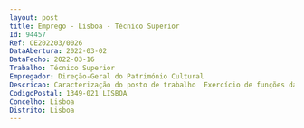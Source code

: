 ```yaml
--- 
layout: post
title: Emprego - Lisboa - Técnico Superior
Id: 94457
Ref: OE202203/0026
DataAbertura: 2022-03-02
DataFecho: 2022-03-16
Trabalho: Técnico Superior
Empregador: Direção-Geral do Património Cultural
Descricao: Caracterização do posto de trabalho  Exercício de funções da carreira técnico superior, com o grau de complexidade 3,tal como o descrito no anexo a que se refere o n.º do artigo 88.º da LTFP, para exercer funções na área financeira da Divisão de Planeamento, Gestão, Controlo, Recursos Financeiros e Património (DPGCRFP),nomeadamente •	Conferência e registo contabilístico da despesa e da receita •	Colaborar na preparação do projeto de orçamento e acompanhar a respetiva evolução da execução orçamental da receita e despesa, propondo medidas para eventuais ajustamentos que se revelem necessários  •	Colaborar mensalmente os fundos disponíveis, de acordo com a Lei dos Compromissos e dos Pagamentos em Atraso  •	Colaborar mensalmente a solicitação de Transferências de Fundos e requisitar as dotações inscritas das atividades e projetos do Orçamento de Estado •	Analisar e instruir os pedidos de alterações orçamentais •	Colaborar na elaboração da prestação de contas anual •	Colaborar na entrega dos diferentes reportes dentro dos prazos legais •	Quaisquer outras tarefas que sejam solicitadas no âmbito da área financeira.Requisitos Preferenciais  •	Experiência na área financeira  Conhecimentos de contabilidade patrimonial, pública e orçamental  Bons conhecimentos de informática na ótica do utilizador, em particular no domínio do Excel e do Word  Trabalho de Equipa e Cooperação  Boa capacidade de comunicação.Requisitos Preferenciais  •	Experiência na área financeira  Conhecimentos de contabilidade patrimonial, pública e orçamental  Bons conhecimentos de informática na ótica do utilizador, em particular no domínio do Excel e do Word  Trabalho de Equipa e Cooperação  Boa capacidade de comunicação.
CodigoPostal: 1349-021 LISBOA
Concelho: Lisboa
Distrito: Lisboa
--- 
```

